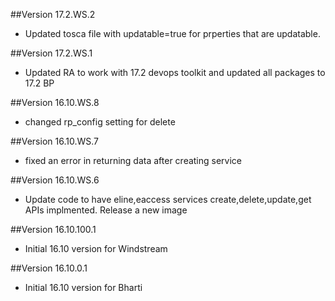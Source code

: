 ##Version 17.2.WS.2
* Updated tosca file with updatable=true for prperties that are updatable.

##Version 17.2.WS.1
* Updated RA to work with 17.2 devops toolkit and updated all packages to 17.2 BP

##Version 16.10.WS.8
* changed rp_config setting for delete

##Version 16.10.WS.7
* fixed an error in returning data after creating service

##Version 16.10.WS.6
* Update code to have eline,eaccess services create,delete,update,get APIs implmented.  Release a new image

##Version 16.10.100.1
* Initial 16.10 version for Windstream

##Version 16.10.0.1
* Initial 16.10 version for Bharti

